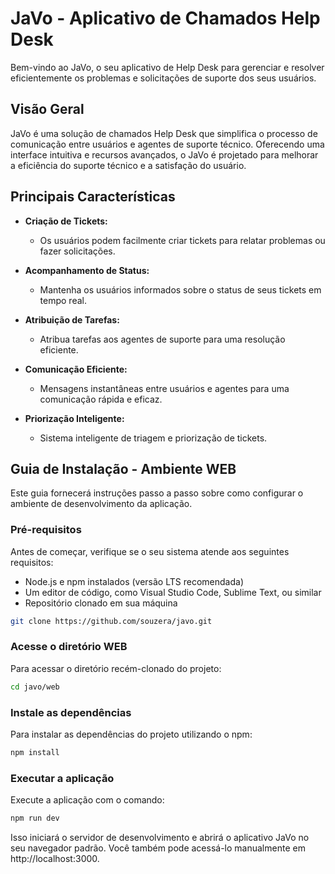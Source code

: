 # JaVo - Aplicativo de Chamados Help Desk

Bem-vindo ao JaVo, o seu aplicativo de Help Desk para gerenciar e resolver eficientemente os problemas e solicitações de suporte dos seus usuários.

## Visão Geral

JaVo é uma solução de chamados Help Desk que simplifica o processo de comunicação entre usuários e agentes de suporte técnico. Oferecendo uma interface intuitiva e recursos avançados, o JaVo é projetado para melhorar a eficiência do suporte técnico e a satisfação do usuário.

## Principais Características

- **Criação de Tickets:**
  - Os usuários podem facilmente criar tickets para relatar problemas ou fazer solicitações.

- **Acompanhamento de Status:**
  - Mantenha os usuários informados sobre o status de seus tickets em tempo real.

- **Atribuição de Tarefas:**
  - Atribua tarefas aos agentes de suporte para uma resolução eficiente.

- **Comunicação Eficiente:**
  - Mensagens instantâneas entre usuários e agentes para uma comunicação rápida e eficaz.

- **Priorização Inteligente:**
  - Sistema inteligente de triagem e priorização de tickets.


## Guia de Instalação - Ambiente WEB

Este guia fornecerá instruções passo a passo sobre como configurar o ambiente de desenvolvimento da aplicação.

### Pré-requisitos
Antes de começar, verifique se o seu sistema atende aos seguintes requisitos:

- Node.js e npm instalados (versão LTS recomendada)
- Um editor de código, como Visual Studio Code, Sublime Text, ou similar
- Repositório clonado em sua máquina

```bash
git clone https://github.com/souzera/javo.git
```

### Acesse o diretório WEB
Para acessar o diretório recém-clonado do projeto:
```bash
cd javo/web
```

### Instale as dependências
Para instalar as dependências do projeto utilizando o npm:

```bash
npm install
```

### Executar a aplicação
Execute a aplicação com o comando:
```bash
npm run dev
```

Isso iniciará o servidor de desenvolvimento e abrirá o aplicativo JaVo no seu navegador padrão. Você também pode acessá-lo manualmente em http://localhost:3000.


